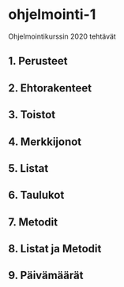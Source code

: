 # ohjelmointi-1
Ohjelmointikurssin 2020 tehtävät
## 1. Perusteet
## 2. Ehtorakenteet
## 3. Toistot
## 4. Merkkijonot
## 5. Listat
## 6. Taulukot
## 7. Metodit
## 8. Listat ja Metodit
## 9. Päivämäärät
